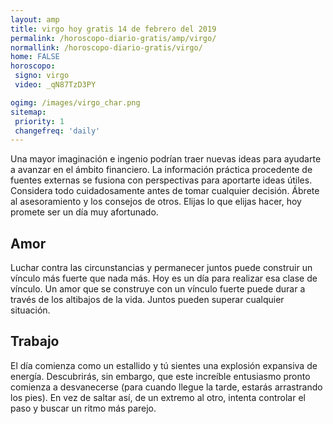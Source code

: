 ```yaml
---
layout: amp
title: virgo hoy gratis 14 de febrero del 2019 
permalink: /horoscopo-diario-gratis/amp/virgo/
normallink: /horoscopo-diario-gratis/virgo/
home: FALSE
horoscopo:
 signo: virgo
 video: _qN87TzD3PY

ogimg: /images/virgo_char.png
sitemap:
 priority: 1
 changefreq: 'daily'
---
```



Una mayor imaginación e ingenio podrían traer nuevas ideas para ayudarte a avanzar en el ámbito financiero. La información práctica procedente de fuentes externas se fusiona con perspectivas para aportarte ideas útiles. Considera todo cuidadosamente antes de tomar cualquier decisión. Ábrete al asesoramiento y los consejos de otros. Elijas lo que elijas hacer, hoy promete ser un día muy afortunado.

## Amor

Luchar contra las circunstancias y permanecer juntos puede construir un vínculo más fuerte que nada más. Hoy es un día para realizar esa clase de vínculo. Un amor que se construye con un vínculo fuerte puede durar a través de los altibajos de la vida. Juntos pueden superar cualquier situación.

## Trabajo

El día comienza como un estallido y tú sientes una explosión expansiva de energía. Descubrirás, sin embargo, que este increíble entusiasmo pronto comienza a desvanecerse (para cuando llegue la tarde, estarás arrastrando los pies). En vez de saltar así, de un extremo al otro, intenta controlar el paso y buscar un ritmo más parejo.